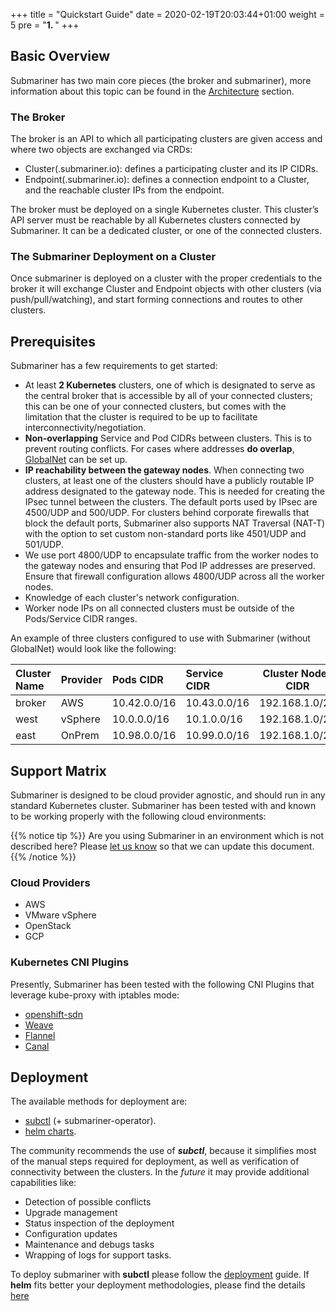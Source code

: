 +++
title = "Quickstart Guide"
date = 2020-02-19T20:03:44+01:00
weight = 5
pre = "<b>1. </b>"
+++

## Basic Overview

Submariner has two main core pieces (the broker and submariner), more information about
this topic can be found in the [Architecture](../architecture) section.

### The Broker
The broker is an API to which all participating clusters are given access and where two objects are exchanged via CRDs:

* Cluster(.submariner.io): defines a participating cluster and its IP CIDRs.
* Endpoint(.submariner.io): defines a connection endpoint to a Cluster, and the reachable cluster IPs from the endpoint.

The broker must be deployed on a single Kubernetes cluster. This cluster’s API server must be reachable by all Kubernetes clusters connected by Submariner. It can be a dedicated cluster, or one of the connected clusters.

### The Submariner Deployment on a Cluster
Once submariner is deployed on a cluster with the proper credentials to the broker it will exchange Cluster and Endpoint objects with other clusters (via push/pull/watching), and start forming connections and routes to other clusters.

## Prerequisites

Submariner has a few requirements to get started:

* At least **2 Kubernetes** clusters, one of which is designated to serve as the central broker that is accessible by all of your connected clusters; this can be one of your connected clusters, but comes with the limitation that the cluster is required to be up to facilitate interconnectivity/negotiation.
* **Non-overlapping** Service and Pod CIDRs between clusters. This is to prevent routing conflicts. For cases where addresses **do overlap**, [GlobalNet](../architecture/globalnet) can be set up.
* **IP reachability between the gateway nodes**. When connecting two clusters, at least one of the clusters should have a publicly routable IP address designated to the gateway node. This is needed for creating the IPsec tunnel between the clusters. The default ports used by IPsec are 4500/UDP and 500/UDP. For clusters behind corporate firewalls that block the default ports, Submariner also supports NAT Traversal (NAT-T) with the option to set custom non-standard ports like 4501/UDP and 501/UDP.
* We use port 4800/UDP to encapsulate traffic from the worker nodes to the gateway nodes and ensuring that Pod IP addresses are preserved. Ensure that firewall configuration allows 4800/UDP across all the worker nodes.
* Knowledge of each cluster's network configuration.
* Worker node IPs on all connected clusters must be outside of the Pods/Service CIDR ranges.

An example of three clusters configured to use with Submariner (without GlobalNet) would look like the following:

| Cluster Name | Provider | Pods CIDR    | Service CIDR | Cluster Nodes CIDR |
|:-------------|:---------|:-------------|:-------------|--------------------|
| broker       | AWS      | 10.42.0.0/16 | 10.43.0.0/16 | 192.168.1.0/24     |
| west         | vSphere  | 10.0.0.0/16  | 10.1.0.0/16  | 192.168.1.0/24     |
| east         | OnPrem   | 10.98.0.0/16 | 10.99.0.0/16 | 192.168.1.0/24     |

## Support Matrix

Submariner is designed to be cloud provider agnostic, and should run in any standard Kubernetes cluster. Submariner has been tested with and known to be working properly with the following cloud environments:

{{% notice tip %}}
Are you using Submariner in an environment which is not described here? Please [let us know](../contributing/website) so that we can update this document.
{{% /notice %}}

### Cloud Providers

* AWS
* VMware vSphere
* OpenStack
* GCP

### Kubernetes CNI Plugins

Presently, Submariner has been tested with the following CNI Plugins that leverage kube-proxy with iptables mode:

* [openshift-sdn](https://github.com/openshift/sdn)
* [Weave](https://github.com/weaveworks/weave)
* [Flannel](https://github.com/coreos/flannel)
* [Canal](https://docs.projectcalico.org/getting-started/kubernetes/flannel/flannel)

## Deployment

The available methods for deployment are:

* [subctl](../deployment) (+ submariner-operator).
* [helm charts](../deployment/helm).
  
The community recommends the use of **_subctl_**, because it simplifies most of the
manual steps required for deployment, as well as verification of connectivity between the clusters. In the _future_ it may provide additional capabilities like:

* Detection of possible conflicts
* Upgrade management
* Status inspection of the deployment
* Configuration updates
* Maintenance and debugs tasks
* Wrapping of logs for support tasks.

To deploy submariner with **subctl** please follow the [deployment](../deployment) guide.
If **helm** fits better your deployment methodologies, please find the details [here](../deployment/helm)
